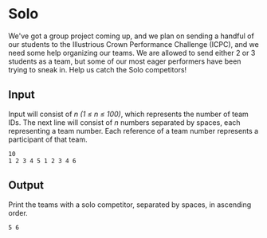 # Solo

We've got a group project coming up, and we plan on sending a handful of our students to the Illustrious Crown Performance Challenge (ICPC), and we need some help organizing our teams. We are allowed to send either 2 or 3 students as a team, but some of our most eager performers have been trying to sneak in. Help us catch the Solo competitors!

## Input

Input will consist of _n (1 ≤ n ≤ 100)_, which represents the number of team IDs. The next line will consist of _n_ numbers separated by spaces, each representing a team number. Each reference of a team number represents a participant of that team.

```
10
1 2 3 4 5 1 2 3 4 6
```

## Output

Print the teams with a solo competitor, separated by spaces, in ascending order.

```
5 6
```

